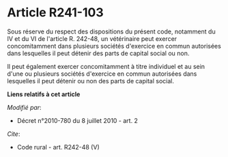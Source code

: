 # Article R241-103

Sous réserve du respect des dispositions du présent code, notamment du IV et du VI de l'article R. 242-48, un vétérinaire
peut exercer concomitamment dans plusieurs sociétés d'exercice en commun autorisées dans lesquelles il peut détenir des parts
de capital social ou non. 

Il peut également exercer concomitamment à titre individuel et au sein d'une ou plusieurs sociétés d'exercice en commun
autorisées dans lesquelles il peut détenir ou non des parts de capital social.

**Liens relatifs à cet article**

_Modifié par_:

  - Décret n°2010-780 du 8 juillet 2010 - art. 2

_Cite_:

  - Code rural - art. R242-48 (V)
